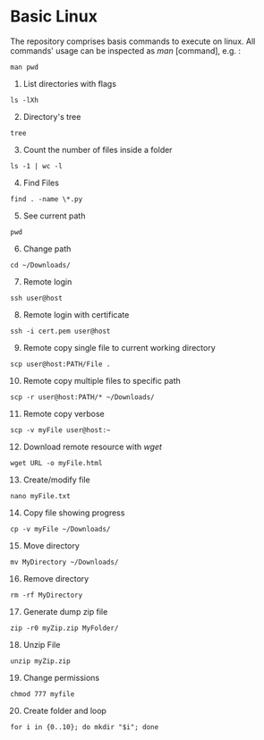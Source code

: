 # Basic Linux
The repository comprises basis commands to execute on linux. All commands' usage can be inspected as *man* [command], e.g. :
```
man pwd
```
1. List directories with flags
```
ls -lXh
```
2. Directory's tree
```
tree
```
3. Count the number of files inside a folder
```
ls -1 | wc -l
```
4. Find Files
```
find . -name \*.py
```
5. See current path
```
pwd
```
6. Change path
```
cd ~/Downloads/
```
7. Remote login
```
ssh user@host
```
8. Remote login with certificate
```
ssh -i cert.pem user@host
```
9. Remote copy single file to current working directory
```
scp user@host:PATH/File .
```
10. Remote copy multiple files to specific path
```
scp -r user@host:PATH/* ~/Downloads/
```
11. Remote copy verbose
```
scp -v myFile user@host:~
```
12. Download remote resource with *wget*
```
wget URL -o myFile.html
```
13. Create/modify file
```
nano myFile.txt
```
14. Copy file showing progress
```
cp -v myFile ~/Downloads/
```
15. Move directory
```
mv MyDirectory ~/Downloads/
```
16. Remove directory
```
rm -rf MyDirectory
```
17. Generate dump zip file
```
zip -r0 myZip.zip MyFolder/
```
18. Unzip File
```
unzip myZip.zip
```
19. Change permissions
```
chmod 777 myfile
```
20. Create folder and loop
```
for i in {0..10}; do mkdir "$i"; done
```
